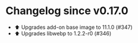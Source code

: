 # Changelog since v0.17.0
- ⬆️ Upgrades add-on base image to 11.1.0 (#347) 
- ⬆️ Upgrades libwebp to 1.2.2-r0 (#346) 
